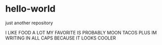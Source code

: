 # hello-world
just another repository


I LIKE FOOD A LOT MY FAVORITE IS PROBABLY MOON TACOS PLUS IM WRITING IN ALL CAPS BECAUSE IT LOOKS COOLER

